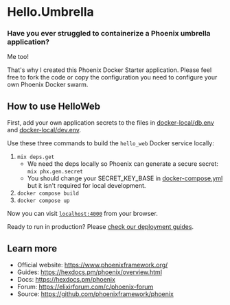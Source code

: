 # Hello.Umbrella

### Have you ever struggled to containerize a Phoenix umbrella application?

Me too!

That's why I created this Phoenix Docker Starter application. Please feel free to fork the code or copy the configuration you need to configure your own Phoenix Docker swarm.

## How to use HelloWeb

First, add your own application secrets to the files in [docker-local/db.env](./docker-local/db.env) and [docker-local/dev.env](./docker-local/dev.env).

Use these three commands to build the `hello_web` Docker service locally:

1. `mix deps.get`
   - We need the deps locally so Phoenix can generate a secure secret: `mix phx.gen.secret`
   - You should change your SECRET_KEY_BASE in [docker-compose.yml](./docker-compose.yml) but it isn't required for local development.
1. `docker compose build`
1. `docker compose up`

Now you can visit [`localhost:4000`](http://localhost:4000) from your browser.

Ready to run in production? Please [check our deployment guides](https://hexdocs.pm/phoenix/deployment.html).

## Learn more

  * Official website: https://www.phoenixframework.org/
  * Guides: https://hexdocs.pm/phoenix/overview.html
  * Docs: https://hexdocs.pm/phoenix
  * Forum: https://elixirforum.com/c/phoenix-forum
  * Source: https://github.com/phoenixframework/phoenix
